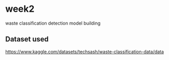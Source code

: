 # week2
waste classification detection model building 
## Dataset used
https://www.kaggle.com/datasets/techsash/waste-classification-data/data
